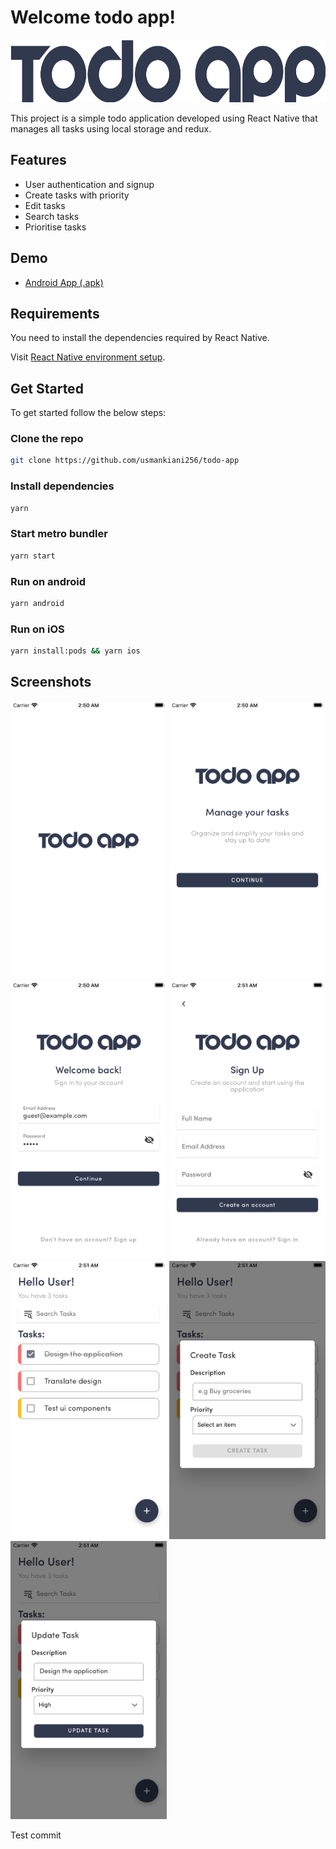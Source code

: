 
# Welcome todo app!
<center>
<img src="https://github.com/usmankiani256/todo-app/blob/main/App/Assets/screenshots/banner.png" width="600" height="100" />
</center>

This project is a simple todo application developed using React Native that manages all tasks using local storage and redux.

## Features

 - User authentication and signup
 - Create tasks with priority
 - Edit tasks
 - Search tasks
 - Prioritise tasks


## Demo

 - [Android App (.apk)](https://appsenjoy.com/DjRus)
 
## Requirements
 
 You need to install the dependencies required by React Native.

Visit [React Native environment setup](https://reactnative.dev/docs/environment-setup).

## Get Started

To get started follow the below steps:

### Clone the repo

```bash
git clone https://github.com/usmankiani256/todo-app
```

### Install dependencies
```bash
yarn
```

### Start metro bundler

 
```bash
yarn start
```

### Run on android

```bash
yarn android
```

### Run on iOS

```bash
yarn install:pods && yarn ios
```

## Screenshots


<div style="content:""; clear: both; display: table;">

<img src="https://github.com/usmankiani256/todo-app/blob/main/App/Assets/screenshots/1.%20Splash.png" width="250" height="445" />
<img src="https://github.com/usmankiani256/todo-app/blob/main/App/Assets/screenshots/2.%20Welcome.png" width="250" height="445" />
<img src="https://github.com/usmankiani256/todo-app/blob/main/App/Assets/screenshots/3.%20Sign%20In.png" width="250" height="445" />
<img src="https://github.com/usmankiani256/todo-app/blob/main/App/Assets/screenshots/4.%20Sign%20Up.png" width="250" height="445" />
<img src="https://github.com/usmankiani256/todo-app/blob/main/App/Assets/screenshots/5.%20Home.png" width="250" height="445" />
<img src="https://github.com/usmankiani256/todo-app/blob/main/App/Assets/screenshots/6.%20Create%20Task.png" width="250" height="445" />
<img src="https://github.com/usmankiani256/todo-app/blob/main/App/Assets/screenshots/7.%20Update%20Task.png" width="250" height="445" />

</div>


Test commit